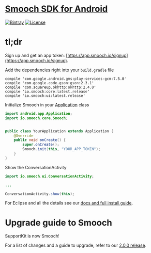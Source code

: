 # [Smooch SDK for Android](http://www.smooch.io)

[![Bintray](https://api.bintray.com/packages/smoochorg/maven/smooch/images/download.svg)](https://bintray.com/smoochorg/maven/smooch/view#files)
[![License](http://img.shields.io/cocoapods/l/Smooch.svg)](http://smooch.io/terms.html)

# tl;dr

Sign up and get an app token: [https://app.smooch.io/signup](https://app.smooch.io/signup).

Add the dependencies right into your `build.gradle` file

```
compile 'com.google.android.gms:play-services-gcm:7.5.0'
compile 'com.google.code.gson:gson:2.3.1'
compile 'com.squareup.okhttp:okhttp:2.4.0'
compile 'io.smooch:core:latest.release'
compile 'io.smooch:ui:latest.release'
```
    
Initialize Smooch in your [Application](developer.android.com/reference/android/app/Application.html) class

```java
import android.app.Application;
import io.smooch.core.Smooch;


public class YourApplication extends Application {
    @Override
    public void onCreate() {
        super.onCreate();
        Smooch.init(this, "YOUR_APP_TOKEN");
    }
}
```
    
Show the ConversationActivity

```java
import io.smooch.ui.ConversationActivity;

...

ConversationActivity.show(this);
```

For Eclipse and all the details see our [docs and full install guide](http://docs.smooch.io/android/).

# Upgrade guide to Smooch

SupportKit is now Smooch!

For a list of changes and a guide to upgrade, refer to our [2.0.0 release](https://github.com/smooch/smooch-android/releases/tag/2.0.0).
